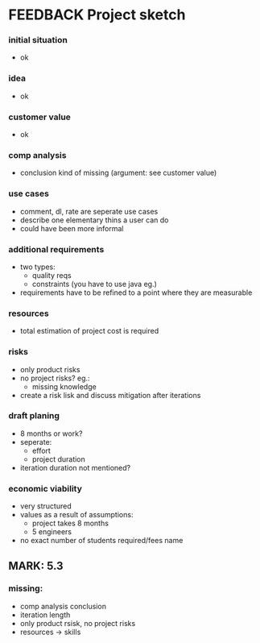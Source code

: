 #  FEEDBACK Project sketch

### initial situation
* ok

### idea
* ok

### customer value
* ok

### comp analysis
* conclusion kind of missing (argument: see customer value)

### use cases
* comment, dl, rate are seperate use cases
* describe one elementary thins a user can do
* could have been more informal

### additional requirements
* two types:
  - quality reqs
  - constraints (you have to use java eg.)
* requirements have to be refined to a point where they are measurable

### resources
* total estimation of project cost is required

### risks
* only product risks
* no project risks? eg.:
  - missing knowledge
* create a risk lisk and discuss mitigation after iterations

### draft planing
* 8 months or work?
* seperate:
  - effort
  - project duration
* iteration duration not mentioned?

### economic viability
* very structured
* values as a result of assumptions:
  - project takes 8 months
  - 5 engineers
* no exact number of students required/fees name

## MARK: 5.3
### missing:
* comp analysis conclusion
* iteration length
* only product rsisk, no project risks
* resources -> skills
